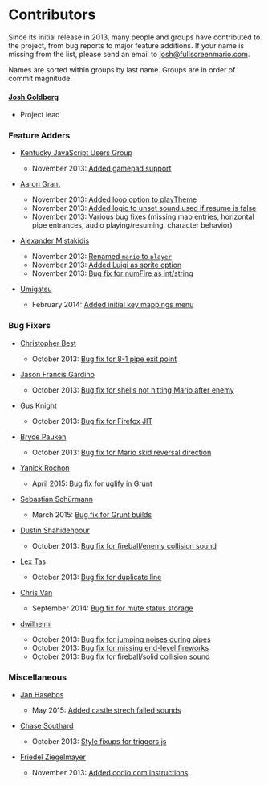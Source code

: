 # Contributors

Since its initial release in 2013, many people and groups have contributed to the project, from bug reports to major feature additions. If your name is missing from the list, please send an email to [josh@fullscreenmario.com](mailto:josh@fullscreenmario.com).

Names are sorted within groups by last name. Groups are in order of commit magnitude.

#### [Josh Goldberg](http://github.com/JoshuaKGoldberg)
* Project lead


### Feature Adders

* [Kentucky JavaScript Users Group](http://kyjsug.org/)
    * November 2013: [Added gamepad support](https://github.com/JoshuaKGoldberg/FullScreenMario/pull/91)

* [Aaron Grant](https://github.com/blamonet)
    * November 2013: [Added loop option to playTheme](https://github.com/JoshuaKGoldberg/FullScreenMario/commit/6f370aa9852a75b45bd80b996b913a31ae0cf3db)
    * November 2013: [Added logic to unset sound.used if resume is false](https://github.com/JoshuaKGoldberg/FullScreenMario/commit/abdf9893414cefb43a8377dd1d671a7a8031d2f4)
    * November 2013: [Various bug fixes](https://github.com/JoshuaKGoldberg/FullScreenMario/commits?author=blamonet) (missing map entries, horizontal pipe entrances, audio playing/resuming, character behavior)

* [Alexander Mistakidis](https://github.com/aamistak)
    * November 2013: [Renamed `mario` to `player`](https://github.com/JoshuaKGoldberg/FullScreenMario/commits?author=aamistak)
    * November 2013: [Added Luigi as sprite option](https://github.com/JoshuaKGoldberg/FullScreenMario/commits?author=aamistak)
    * November 2013: [Bug fix for numFire as int/string](https://github.com/JoshuaKGoldberg/FullScreenMario/commit/4524bbc6c2122fd010d0ab43c9c3ea1beac6ccd4)

* [Umigatsu](https://github.com/Umigatsu)
    * February 2014: [Added initial key mappings menu](https://github.com/JoshuaKGoldberg/FullScreenMario/commits?author=Umigatsu)


### Bug Fixers

* [Christopher Best](https://github.com/sirctseb)
    * October 2013: [Bug fix for 8-1 pipe exit point](https://github.com/JoshuaKGoldberg/FullScreenMario/commit/85693eec817e47169e774011129d7fd195200e14)

* [Jason Francis Gardino](https://github.com/halfspiral)
    * October 2013: [Bug fix for shells not hitting Mario after enemy](https://github.com/JoshuaKGoldberg/FullScreenMario/commit/b2145925fb18bcf0226dee57c889af31dfc966be)

* [Gus Knight](https://github.com/waddlesplash)
    * October 2013: [Bug fix for Firefox JIT](https://github.com/JoshuaKGoldberg/FullScreenMario/commit/f91ec89f05ae4cbd86dc19c4228b5b603394f3c9)

* [Bryce Pauken](https://github.com/brycepauken)
    * October 2013: [Bug fix for Mario skid reversal direction](https://github.com/JoshuaKGoldberg/FullScreenMario/commit/e9889a5814d9773d5642b3c89a8550028f99779f)

* [Yanick Rochon](https://github.com/yanickrochon)
    * April 2015: [Bug fix for uglify in Grunt](https://github.com/FullScreenShenanigans/FullScreenMario/commits?author=yanickrochon) 

* [Sebastian Schürmann](https://github.com/sebs)
    * March 2015: [Bug fix for Grunt builds](https://github.com/FullScreenShenanigans/FullScreenMario/commits?author=sebs)

* [Dustin Shahidehpour](https://github.com/dshahidehpour)
    * October 2013: [Bug fix for fireball/enemy collision sound](https://github.com/JoshuaKGoldberg/FullScreenMario/commit/a3170090a631fc143510f21d30a770552a12e2ad)

* [Lex Tas](https://github.com/creative-mind)
    * October 2013: [Bug fix for duplicate line](https://github.com/JoshuaKGoldberg/FullScreenMario/commits?author=creative-mind)

* [Chris Van](https://github.com/cvan)
    * September 2014: [Bug fix for mute status storage](https://github.com/FullScreenShenanigans/FullScreenMario/commits?author=cvan)

* [dwilhelmi](https://github.com/dwilhelmi)
    * October 2013: [Bug fix for jumping noises during pipes](https://github.com/JoshuaKGoldberg/FullScreenMario/commit/31de10f57df488d617a8388636a3bc99e2b89ac0)
    * October 2013: [Bug fix for missing end-level fireworks](https://github.com/JoshuaKGoldberg/FullScreenMario/commit/f32d6e7453ef30a60de37a5e0bd6bfc8d484c9ee)
    * October 2013: [Bug fix for fireball/solid collision sound](https://github.com/JoshuaKGoldberg/FullScreenMario/commit/f32d6e7453ef30a60de37a5e0bd6bfc8d484c9ee) 


### Miscellaneous

* [Jan Hasebos](https://github.com/janjtv)
    * May 2015: [Added castle strech failed sounds](https://github.com/FullScreenShenanigans/FullScreenMario/commits?author=janjtv)

* [Chase Southard](https://github.com/chaserx)
    * October 2013: [Style fixups for triggers.js](https://github.com/JoshuaKGoldberg/FullScreenMario/commit/9fd72bcbdc24d15534688c911d8e4dce846a85d8)

* [Friedel Ziegelmayer](https://github.com/Dignifiedquire)
    * November 2013: [Added codio.com instructions](https://github.com/JoshuaKGoldberg/FullScreenMario/commit/01e73aeb6b2b6b91c79fbb9c268b7100b01ebd3e)
